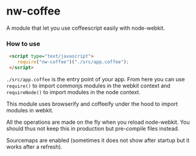 nw-coffee
=========

A module that let you use coffeescript easily with node-webkit.

### How to use

```html
 <script type="text/javascript">
    require("nw-coffee")("./src/app.coffee");
 </script>
```

`./src/app.coffee` is the entry point of your app. From here you can use `require()` to import commonjs modules in the webkit context and `requireNode()` to import modules in the node context.

This module uses browserify and coffeeify under the hood to import modules in webkit.

All the operations are made on the fly when you reload node-webkit. You should thus not keep this in production but pre-compile files instead.

Sourcemaps are enabled (sometimes it does not show after startup but it works after a refresh).
